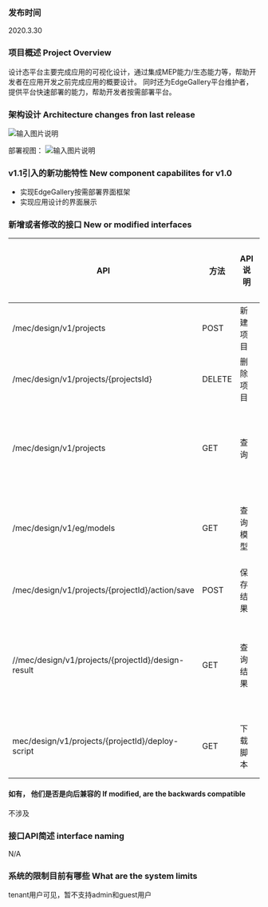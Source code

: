 ### 发布时间
2020.3.30

### 项目概述 Project Overview
设计态平台主要完成应用的可视化设计，通过集成MEP能力/生态能力等，帮助开发者在应用开发之前完成应用的概要设计。
同时还为EdgeGallery平台维护者，提供平台快速部署的能力，帮助开发者按需部署平台。

### 架构设计   Architecture changes fron last release

![输入图片说明](https://images.gitee.com/uploads/images/2021/0202/115602_7be3ddac_5659718.png "屏幕截图.png")

部署视图：
![输入图片说明](https://images.gitee.com/uploads/images/2021/0202/115629_422f6336_5659718.png "屏幕截图.png")

### v1.1引入的新功能特性 New component capabilites for v1.0
- 实现EdgeGallery按需部署界面框架
- 实现应用设计的界面展示

### 新增或者修改的接口  New or modified interfaces

| API | 方法 | API说明 | 修改或新增 | 说明 |
| --- | --- | --- | --- | --- |
| /mec/design/v1/projects | POST | 新建项目 | 新增 | 创建一个设计任务 |
| /mec/design/v1/projects/{projectsId} | DELETE| 删除项目 | 新增 | 删除一个设计任务 |
| /mec/design/v1/projects| GET| 查询 | 新增| 查看所有的设计任务，支持分页|
| /mec/design/v1/eg/models    | GET| 查询模型 | 新增| 获取所有的eg组件模型 |
| /mec/design/v1/projects/{projectId}/action/save    | POST | 保存结果 | 新增 | 保存设计结果 |
| //mec/design/v1/projects/{projectId}/design-result   | GET| 查询结果 | 新增| 获取设计结果，用于界面展示结果 |
| mec/design/v1/projects/{projectId}/deploy-script    | GET| 下载脚本 | 新增| 获取设计后的部署脚本 |

#### 如有， 他们是否是向后兼容的 If modified, are the backwards compatible
不涉及

### 接口API简述 interface naming
N/A

### 系统的限制目前有哪些  What are the system limits
tenant用户可见，暂不支持admin和guest用户
